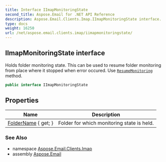 ```yaml
---
title: Interface IImapMonitoringState
second_title: Aspose.Email for .NET API Reference
description: Aspose.Email.Clients.Imap.IImapMonitoringState interface. Holds folder monitoring state. This can be used to resume folder monitoring from place where it stopped when error occured. Use ResumeMonitoring method
type: docs
weight: 16250
url: /net/aspose.email.clients.imap/iimapmonitoringstate/
---
```

## IImapMonitoringState interface

Holds folder monitoring state. This can be used to resume folder monitoring from place where it stopped when error occured. Use [`ResumeMonitoring`](../imapclient/resumemonitoring/) method.

```csharp
public interface IImapMonitoringState
```

## Properties

| Name | Description |
| --- | --- |
| [FolderName](../../aspose.email.clients.imap/iimapmonitoringstate/foldername/) { get; } | Folder for which monitoring state is held. |

### See Also

* namespace [Aspose.Email.Clients.Imap](../../aspose.email.clients.imap/)
* assembly [Aspose.Email](../../)


